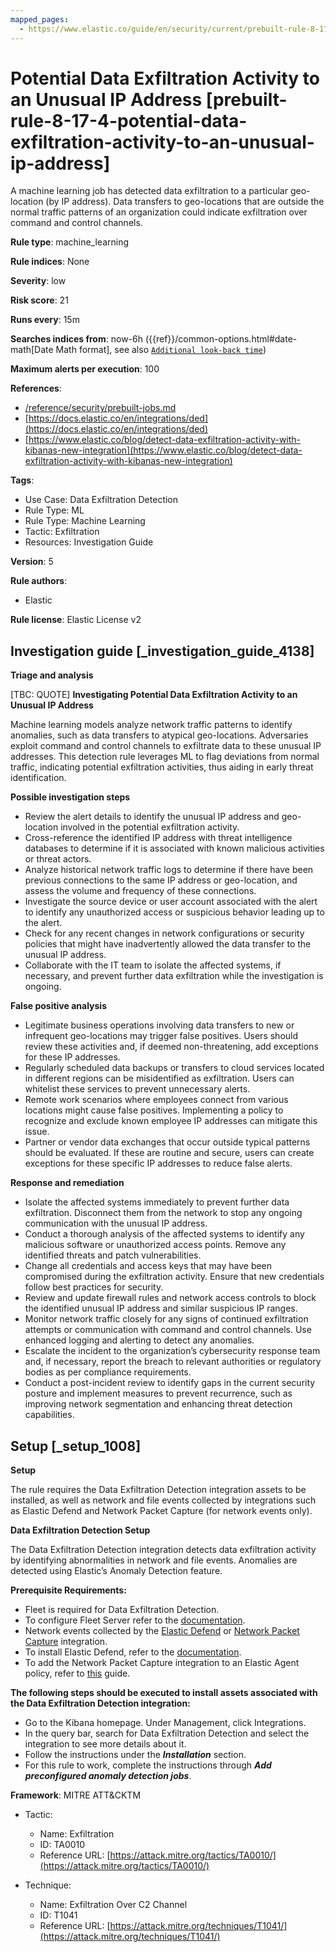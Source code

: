 ```yaml
---
mapped_pages:
  - https://www.elastic.co/guide/en/security/current/prebuilt-rule-8-17-4-potential-data-exfiltration-activity-to-an-unusual-ip-address.html
---
```


# Potential Data Exfiltration Activity to an Unusual IP Address [prebuilt-rule-8-17-4-potential-data-exfiltration-activity-to-an-unusual-ip-address]

A machine learning job has detected data exfiltration to a particular geo-location (by IP address). Data transfers to geo-locations that are outside the normal traffic patterns of an organization could indicate exfiltration over command and control channels.

**Rule type**: machine_learning

**Rule indices**: None

**Severity**: low

**Risk score**: 21

**Runs every**: 15m

**Searches indices from**: now-6h ({{ref}}/common-options.html#date-math[Date Math format], see also [`Additional look-back time`](docs-content://solutions/security/detect-and-alert/create-detection-rule.md#rule-schedule))

**Maximum alerts per execution**: 100

**References**:

* [/reference/security/prebuilt-jobs.md](/reference/prebuilt-jobs.md)
* [https://docs.elastic.co/en/integrations/ded](https://docs.elastic.co/en/integrations/ded)
* [https://www.elastic.co/blog/detect-data-exfiltration-activity-with-kibanas-new-integration](https://www.elastic.co/blog/detect-data-exfiltration-activity-with-kibanas-new-integration)

**Tags**:

* Use Case: Data Exfiltration Detection
* Rule Type: ML
* Rule Type: Machine Learning
* Tactic: Exfiltration
* Resources: Investigation Guide

**Version**: 5

**Rule authors**:

* Elastic

**Rule license**: Elastic License v2

## Investigation guide [_investigation_guide_4138]

**Triage and analysis**

[TBC: QUOTE]
**Investigating Potential Data Exfiltration Activity to an Unusual IP Address**

Machine learning models analyze network traffic patterns to identify anomalies, such as data transfers to atypical geo-locations. Adversaries exploit command and control channels to exfiltrate data to these unusual IP addresses. This detection rule leverages ML to flag deviations from normal traffic, indicating potential exfiltration activities, thus aiding in early threat identification.

**Possible investigation steps**

* Review the alert details to identify the unusual IP address and geo-location involved in the potential exfiltration activity.
* Cross-reference the identified IP address with threat intelligence databases to determine if it is associated with known malicious activities or threat actors.
* Analyze historical network traffic logs to determine if there have been previous connections to the same IP address or geo-location, and assess the volume and frequency of these connections.
* Investigate the source device or user account associated with the alert to identify any unauthorized access or suspicious behavior leading up to the alert.
* Check for any recent changes in network configurations or security policies that might have inadvertently allowed the data transfer to the unusual IP address.
* Collaborate with the IT team to isolate the affected systems, if necessary, and prevent further data exfiltration while the investigation is ongoing.

**False positive analysis**

* Legitimate business operations involving data transfers to new or infrequent geo-locations may trigger false positives. Users should review these activities and, if deemed non-threatening, add exceptions for these IP addresses.
* Regularly scheduled data backups or transfers to cloud services located in different regions can be misidentified as exfiltration. Users can whitelist these services to prevent unnecessary alerts.
* Remote work scenarios where employees connect from various locations might cause false positives. Implementing a policy to recognize and exclude known employee IP addresses can mitigate this issue.
* Partner or vendor data exchanges that occur outside typical patterns should be evaluated. If these are routine and secure, users can create exceptions for these specific IP addresses to reduce false alerts.

**Response and remediation**

* Isolate the affected systems immediately to prevent further data exfiltration. Disconnect them from the network to stop any ongoing communication with the unusual IP address.
* Conduct a thorough analysis of the affected systems to identify any malicious software or unauthorized access points. Remove any identified threats and patch vulnerabilities.
* Change all credentials and access keys that may have been compromised during the exfiltration activity. Ensure that new credentials follow best practices for security.
* Review and update firewall rules and network access controls to block the identified unusual IP address and similar suspicious IP ranges.
* Monitor network traffic closely for any signs of continued exfiltration attempts or communication with command and control channels. Use enhanced logging and alerting to detect any anomalies.
* Escalate the incident to the organization’s cybersecurity response team and, if necessary, report the breach to relevant authorities or regulatory bodies as per compliance requirements.
* Conduct a post-incident review to identify gaps in the current security posture and implement measures to prevent recurrence, such as improving network segmentation and enhancing threat detection capabilities.


## Setup [_setup_1008]

**Setup**

The rule requires the Data Exfiltration Detection integration assets to be installed, as well as network and file events collected by integrations such as Elastic Defend and Network Packet Capture (for network events only).

**Data Exfiltration Detection Setup**

The Data Exfiltration Detection integration detects data exfiltration activity by identifying abnormalities in network and file events. Anomalies are detected using Elastic’s Anomaly Detection feature.

**Prerequisite Requirements:**

* Fleet is required for Data Exfiltration Detection.
* To configure Fleet Server refer to the [documentation](docs-content://reference/ingestion-tools/fleet/fleet-server.md).
* Network events collected by the [Elastic Defend](https://docs.elastic.co/en/integrations/endpoint) or [Network Packet Capture](https://docs.elastic.co/integrations/network_traffic) integration.
* To install Elastic Defend, refer to the [documentation](docs-content://solutions/security/configure-elastic-defend/install-elastic-defend.md).
* To add the Network Packet Capture integration to an Elastic Agent policy, refer to [this](docs-content://reference/ingestion-tools/fleet/add-integration-to-policy.md) guide.

**The following steps should be executed to install assets associated with the Data Exfiltration Detection integration:**

* Go to the Kibana homepage. Under Management, click Integrations.
* In the query bar, search for Data Exfiltration Detection and select the integration to see more details about it.
* Follow the instructions under the ***Installation*** section.
* For this rule to work, complete the instructions through ***Add preconfigured anomaly detection jobs***.

**Framework**: MITRE ATT&CKTM

* Tactic:

    * Name: Exfiltration
    * ID: TA0010
    * Reference URL: [https://attack.mitre.org/tactics/TA0010/](https://attack.mitre.org/tactics/TA0010/)

* Technique:

    * Name: Exfiltration Over C2 Channel
    * ID: T1041
    * Reference URL: [https://attack.mitre.org/techniques/T1041/](https://attack.mitre.org/techniques/T1041/)



